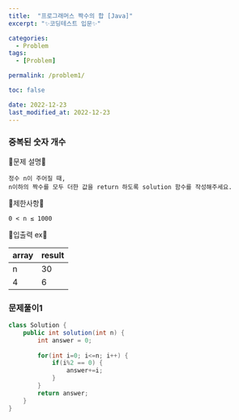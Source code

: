 ```yaml
---
title:  "프로그래머스 짝수의 합 [Java]"
excerpt: "✨코딩테스트 입문✨"

categories:
  - Problem
tags:
  - [Problem]

permalink: /problem1/

toc: false

date: 2022-12-23
last_modified_at: 2022-12-23
---
```

### 중복된 숫자 개수

💫문제 설명💫

```
정수 n이 주어질 때,
n이하의 짝수를 모두 더한 값을 return 하도록 solution 함수를 작성해주세요.
```
💫제한사항💫

```
0 < n ≤ 1000
```

💫입출력 ex💫

|array|result|
|------|---|
|n|30|
|4|6|


### 문제풀이1

```java
class Solution {
    public int solution(int n) {
        int answer = 0;
        
        for(int i=0; i<=n; i++) {
            if(i%2 == 0) {
                answer+=i;
            }
        }
        return answer;
    }
}
```
